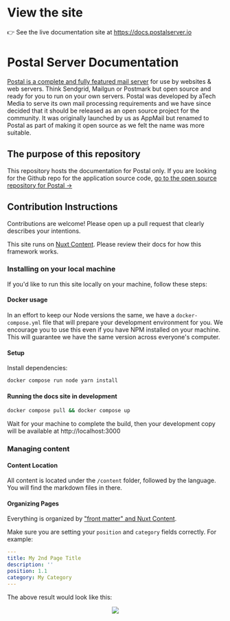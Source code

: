 # View the site
👉 See the live documentation site at https://docs.postalserver.io


# Postal Server Documentation
[Postal is a complete and fully featured mail server](https://postal.atech.media/) for use by websites & web servers. Think Sendgrid, Mailgun or Postmark but open source and ready for you to run on your own servers. Postal was developed by aTech Media to serve its own mail processing requirements and we have since decided that it should be released as an open source project for the community. It was originally launched by us as AppMail but renamed to Postal as part of making it open source as we felt the name was more suitable.

## The purpose of this repository
This repository hosts the documentation for Postal only. If you are looking for the Github repo for the application source code, [go to the open source repository for Postal →](https://github.com/postalserver/postal)

## Contribution Instructions
Contributions are welcome! Please open up a pull request that clearly describes your intentions.

This site runs on [Nuxt Content](https://content.nuxtjs.org/). Please review their docs for how this framework works.

### Installing on your local machine

If you'd like to run this site locally on your machine, follow these steps:

#### Docker usage
In an effort to keep our Node versions the same, we have a `docker-compose.yml` file that will prepare your development environment for you. We encourage you to use this even if you have NPM installed on your machine. This will guarantee we have the same version across everyone's computer.

#### Setup

Install dependencies:

```bash
docker compose run node yarn install
```

#### Running the docs site in development

```bash
docker compose pull && docker compose up
```

Wait for your machine to complete the build, then your development copy will be available at http://localhost:3000

### Managing content

#### Content Location
All content is located under the `/content` folder, followed by the language. You will find the markdown files in there.

#### Organizing Pages
Everything is organized by ["front matter" and Nuxt Content](https://content.nuxtjs.org/themes/docs#front-matter).

Make sure you are setting your `position` and `category` fields correctly. For example:
```yaml
---
title: My 2nd Page Title
description: ''
position: 1.1
category: My Category
---
```
The above result would look like this:
<p align="center">
	<img src="https://raw.githubusercontent.com/postalserver/docs/main/static/docs-category-and-postion.png">
</p>

